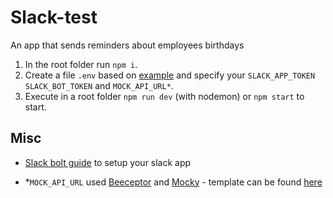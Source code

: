 # Slack-test
An app that sends reminders about employees birthdays
1. In the root folder run `npm i`.
2. Create a file `.env` based on [example](.env.expample) and specify your `SLACK_APP_TOKEN` `SLACK_BOT_TOKEN` and `MOCK_API_URL*`.
3. Execute in a root folder `npm run dev` (with nodemon) or `npm start` to start.
## Misc
* [Slack bolt guide](https://slack.dev/bolt-js/tutorial/getting-started-http) to setup your slack app

* *`MOCK_API_URL` used [Beeceptor](https://beeceptor.com/) and [Mocky](https://designer.mocky.io/) - template can be found [here](birthdays.json)
